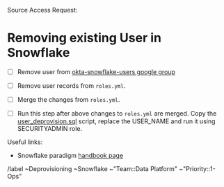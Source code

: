 <!-- format should be something like 'user deprovisioning - firstname last initial' -->
<!-- example: user deprovisioning - John S -->


Source Access Request: <!-- link to source  Access Request issue or Offboarding issue, it should be approved and ready for deprovisioning -->

# Removing existing User in Snowflake

- [ ] Remove user from [okta-snowflake-users google group](https://groups.google.com/a/gitlab.com/g/okta-snowflake-users/members)
- [ ] Remove user records from `roles.yml`. 
- [ ] Merge the changes from `roles.yml`. 
- [ ] Run this step after above changes to `roles.yml` are merged. Copy the [user_deprovision.sql](https://gitlab.com/gitlab-data/analytics/-/blob/master/permissions/snowflake/user_deprovision.sql) script, replace the USER_NAME and run it using SECURITYADMIN role.


Useful links:
- Snowflake paradigm [handbook page](https://about.gitlab.com/handbook/business-technology/data-team/platform/#snowflake-permissions-paradigm)

/label ~Deprovisioning ~Snowflake ~"Team::Data Platform"  ~"Priority::1-Ops"

